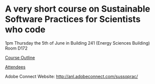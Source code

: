 A very short course on Sustainable Software Practices for Scientists who code
===

1pm Thursday the 5th of June in Building 241 (Energy Sciences Building) Room D172

[Course Outline](https://github.com/scollis/SusSoPrac/blob/master/course_outline.md)

[Attendees](https://github.com/scollis/SusSoPrac/blob/master/attendees.md)

Adobe Connect Website: http://anl.adobeconnect.com/sussoprac/
